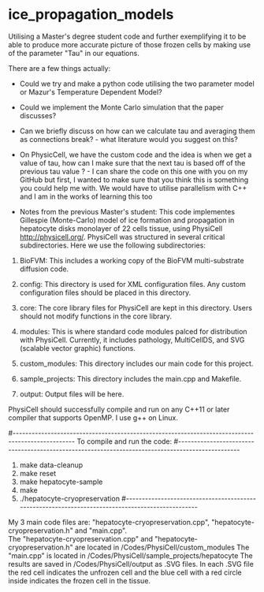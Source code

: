 # ice_propagation_models
Utilising a Master's degree student code and further exemplifying it to be able to produce more accurate picture of those frozen cells by making use of the parameter "Tau" in our equations.

There are a few things actually: 
- Could we try and make a python code utilising the two parameter model or Mazur's Temperature Dependent Model? 
- Could we implement the Monte Carlo simulation that the paper discusses? 
- Can we briefly discuss on how can we calculate tau and averaging them as connections break? - what literature would you suggest on this?
- On PhysicCell, we have the custom code and the idea is when we get a value of tau, how can I make sure that the next tau is based off of the previous tau value ? - I can share the code on this one with you on my GitHub but first, I wanted to make sure that you think this is something you could help me with. We would have to utilise parallelism with C++ and I am in the works of learning this too

- Notes from the previous Master's student:
This code implementes Gillespie (Monte-Carlo) model of ice formation and propagation in hepatocyte disks monolayer of 22 cells tissue, using  PhysiCell http://physicell.org/.
PhysiCell was structured in several critical subdirectories. Here we use the following subdirectories:

1. BioFVM: This includes a working copy of the BioFVM multi-substrate diffusion code. 

2. config: This directory is used for XML configuration files. Any custom configuration files
should be placed in this directory.

3. core: The core library files for PhysiCell are kept in this directory. Users should not modify functions
in the core library.

5. modules: This is where standard code modules palced for distribution with PhysiCell. 
Currently, it includes pathology, MultiCellDS, and SVG (scalable vector graphic) functions. 

4. custom_modules: This directory includes our main code for this project.

6. sample_projects: This directory includes the main.cpp and Makefile.

7. output: Output files will be here.

PhysiCell should successfully compile and run on any C++11 or later compiler that supports OpenMP.
I use g++ on Linux.

#-------------------------------------------------------------------------------------------------
To compile and run the code:
#-------------------------------------------------------------------------------------------------
1) make data-cleanup
2) make reset 
3) make hepatocyte-sample
4) make
5) ./hepatocyte-cryopreservation
#-------------------------------------------------------------------------------------------------

My 3 main code files are: "hepatocyte-cryopreservation.cpp", "hepatocyte-cryopreservation.h" and "main.cpp".  
The "hepatocyte-cryopreservation.cpp" and "hepatocyte-cryopreservation.h" are located in /Codes/PhysiCell/custom_modules
The "main.cpp" is located in /Codes/PhysiCell/sample_projects/hepatocyte
The results are saved in /Codes/PhysiCell/output as .SVG files. In each .SVG file the red cell indicates the unfrozen cell and the blue cell with a red circle inside indicates the frozen cell in the tissue.
